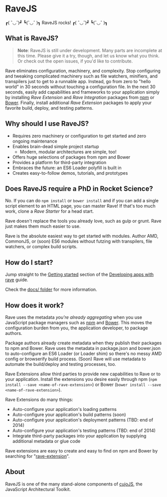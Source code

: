 # RaveJS

┏( ˆ◡ˆ)┛ ┗(ˆ◡ˆ )┓ RaveJS rocks! ┏( ˆ◡ˆ)┛ ┗(ˆ◡ˆ )┓

## What is RaveJS?

> **Note**: RaveJS is still under development.  Many parts are incomplete at
this time.  Please give it a try, though, and let us know what you think.
Or check out the open issues, if you'd like to contribute.

Rave eliminates configuration, machinery, and complexity.  Stop configuring
and tweaking complicated machinery such as file watchers, minifiers, and
transpilers just to get to a runnable app.  Instead, go from zero to "hello
world" in 30 seconds without touching a configuration file.  In the next 30
seconds, easily add capabilities and frameworks to your application simply
by installing *Rave Extension* and *Rave Integration* packages from
[npm](https://www.npmjs.org/search?q=rave-extension) or
[Bower](https://bower.io/search/?q=rave-extension). Finally, install additional
*Rave Extension* packages to apply your favorite build, deploy, and testing
patterns.

## Why should I use RaveJS?

-	Requires zero machinery or configuration to get started and zero ongoing
	maintenance
-	Enables brain-dead simple project startup
	-	Modern, modular architectures are simple, too!
-	Offers huge selections of packages from npm and Bower
-   Provides a platform for third-party integration
-	Embraces the future: an ES6 Loader polyfill is built in
-	Creates easy-to-follow demos, tutorials, and prototypes


## Does RaveJS require a PhD in Rocket Science?

No.  If you can do `npm install` or `bower install` and if you can add
a single script element to an HTML page, you can master Rave!  If that's
too much work, clone a *Rave Starter* for a head start.

Rave doesn't replace the tools you already love, such as gulp or grunt.
Rave just makes them much easier to use.

Rave is the absolute easiest way to get started with modules.  Author AMD,
CommonJS, or (soon) ES6 modules without futzing with transpilers, file watchers,
or complex build scripts.


## How do I start?

Jump straight to the [Getting started](./docs/developing.md#getting-started)
section of the [Developing apps with rave](./docs/developing.md) guide.

Check the [docs/ folder](./docs/) for more information.


## How does it work?

Rave uses the metadata *you're already aggregating* when you use JavaScript
package managers such as [npm](https://npmjs.org) and [Bower](https://bower.io).
This moves the configuration burden from you, the application developer,
to package authors.

Package authors already create metadata when they publish their
packages to npm and Bower.  Rave uses the metadata in package.json and
bower.json to auto-configure an ES6 Loader (or Loader shim) so there's no
messy AMD config or browserify build process.  (Soon) Rave will use
metadata to automate the build/deploy and testing processes, too.

Rave Extensions allow third parties to provide new capabilities
to Rave or to your application.  Install the extensions you desire easily
through npm (`npm install --save <name-of-rave-extension>`) or Bower
(`bower install --save <name-of-rave-extension>`).

Rave Extensions do many things:

- Auto-configure your application's loading patterns
- Auto-configure your application's build patterns (soon)
- Auto-configure your application's deployment patterns (TBD: end of 2014)
- Auto-configure your application's testing patterns (TBD: end of 2014)
- Integrate third-party packages into your application by supplying additional
  metadata or glue code

Rave extensions are easy to create and easy to find on npm and Bower by
searching for "[rave-extension](https://www.npmjs.org/search?q=rave-extension)".


## About

RaveJS is one of the many stand-alone components of
[cujoJS](http://cujojs.com), the JavaScript Architectural Toolkit.
